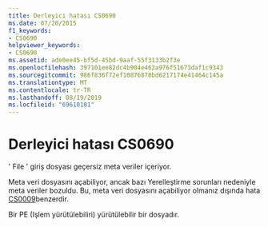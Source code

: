 ```yaml
---
title: Derleyici hatası CS0690
ms.date: 07/20/2015
f1_keywords:
- CS0690
helpviewer_keywords:
- CS0690
ms.assetid: ade0ee45-bf5d-45bd-9aaf-55f3133b2f3e
ms.openlocfilehash: 397101ee82dc4b904e462a976f51673daf1c9343
ms.sourcegitcommit: 986f836f72ef10876878bd6217174e41464c145a
ms.translationtype: MT
ms.contentlocale: tr-TR
ms.lasthandoff: 08/19/2019
ms.locfileid: "69610101"
---
```

# <a name="compiler-error-cs0690"></a>Derleyici hatası CS0690
' File ' giriş dosyası geçersiz meta veriler içeriyor.  
  
 Meta veri dosyasını açabiliyor, ancak bazı Yerelleştirme sorunları nedeniyle meta veriler bozuldu. Bu, meta veri dosyasını açabiliyor olmanız dışında hata [CS0009](./cs0009.md)benzerdir.  
  
 Bir PE (Işlem yürütülebiliri) yürütülebilir bir dosyadır.
